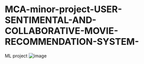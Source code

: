 # MCA-minor-project-USER-SENTIMENTAL-AND-COLLABORATIVE-MOVIE-RECOMMENDATION-SYSTEM-
ML project
![image](https://user-images.githubusercontent.com/66106292/149632453-007170a7-a217-4749-8cf0-5c6be65ad7ee.png)
